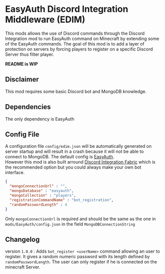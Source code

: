 # EasyAuth Discord Integration Middleware (EDIM)
This mods allows the use of Discord commands through the Discord Integration mod to run EasyAuth command on Minecraft by extending some of the EasyAuth commands.  The goal of this mod is to add a layer of protection on servers by forcing players to register on a specific Discord Server thus filter player.

**README is WIP**

## Disclaimer
This mod requires some basic Discord bot and MongoDB knowledge.

## Dependencies 
The only dependency is EasyAuth

## Config File
A configuration file ``config/edim.json`` will be automatically generated on server startup and will result in a crash because it will not be able to connect to MongoDB.
The default config is [EasyAuth](https://www.curseforge.com/minecraft/mc-mods/easyauth).  
However this mod is also built arround [Discord Integration Fabric](https://www.curseforge.com/minecraft/mc-mods/dcintegration-fabric) which is the recommended option but you could always make your own bot interface.

```json
{
  "mongoConnectionUrl" : "",
  "mongoDatabase" : "easyauth",
  "mongoCollection" : "players",
  "registrationCommandName" : "bot_registration",
  "randomPasswordLength" : 4
}
```
Only ``mongoConnectionUrl`` is required and should be the same as the one in ``mods/EasyAuth/config.json`` in the field ``MongoDBConnectionString``

## Changelog 
version ``1.0.0`` : Adds ``bot_register <userName>`` command allowing an user to register. It gives a random numeric password with its length defined by ``randomPasswordLength``. The user can only register if he is connected on the minecraft Server.  
